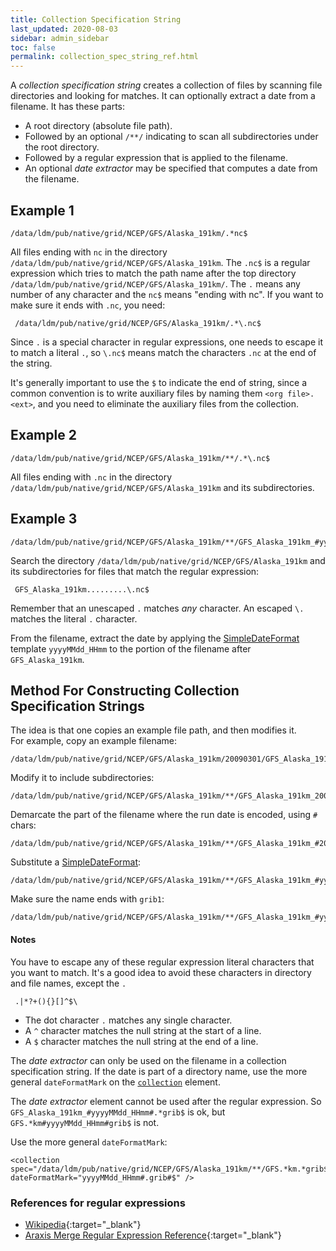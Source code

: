 ```yaml
---
title: Collection Specification String
last_updated: 2020-08-03
sidebar: admin_sidebar
toc: false
permalink: collection_spec_string_ref.html
---
```


A *collection specification string* creates a collection of files by scanning file directories and looking for matches. 
It can optionally extract a date from a filename. 
It has these parts:

*  A root directory (absolute file path).
* Followed by an optional `/**/` indicating to scan all subdirectories under the root directory.
* Followed by a regular expression that is applied to the filename.
* An optional *date extractor* may be specified that computes a date from the filename.

## Example 1

~~~
/data/ldm/pub/native/grid/NCEP/GFS/Alaska_191km/.*nc$
~~~

All files ending with `nc` in the directory `/data/ldm/pub/native/grid/NCEP/GFS/Alaska_191km`. 
The `.nc$` is a regular expression which tries to match the path name after the top directory `/data/ldm/pub/native/grid/NCEP/GFS/Alaska_191km/`. 
The `.` means any number of any character and the `nc$` means "ending with nc". 
If you want to make sure it ends with `.nc`, you need:

~~~
 /data/ldm/pub/native/grid/NCEP/GFS/Alaska_191km/.*\.nc$
~~~

Since `.` is a special character in regular expressions, one needs to escape it to match a literal `.`, so `\.nc$` means match the characters `.nc` at the end of the string.

It's generally important to use the `$` to indicate the end of string, since a common convention is to write auxiliary files by naming them `<org file>.<ext>`, and you need to eliminate the auxiliary files from the collection.

## Example 2

~~~
/data/ldm/pub/native/grid/NCEP/GFS/Alaska_191km/**/.*\.nc$
~~~

All files ending with `.nc` in the directory `/data/ldm/pub/native/grid/NCEP/GFS/Alaska_191km` and its subdirectories.

## Example 3

~~~
/data/ldm/pub/native/grid/NCEP/GFS/Alaska_191km/**/GFS_Alaska_191km_#yyyyMMdd_HHmm#\.nc$
~~~

Search the directory `/data/ldm/pub/native/grid/NCEP/GFS/Alaska_191km` and its subdirectories for files that match the regular expression:

~~~
 GFS_Alaska_191km.........\.nc$
~~~

Remember that an unescaped `.` matches *any* character. An escaped `\.` matches the literal `.` character.

From the filename, extract the date by applying the [SimpleDateFormat](/SimpleDateFormat.html) template `yyyyMMdd_HHmm` to the portion of the filename after `GFS_Alaska_191km`.

## Method For Constructing Collection Specification Strings

The idea is that one copies an example file path, and then modifies it.  
For example, copy an example filename:

~~~
/data/ldm/pub/native/grid/NCEP/GFS/Alaska_191km/20090301/GFS_Alaska_191km_20090301_0600.grib1
~~~

Modify it to include subdirectories:

~~~
/data/ldm/pub/native/grid/NCEP/GFS/Alaska_191km/**/GFS_Alaska_191km_20090301_0600.grib1
~~~

Demarcate the part of the filename where the run date is encoded, using `#` chars:

~~~
/data/ldm/pub/native/grid/NCEP/GFS/Alaska_191km/**/GFS_Alaska_191km_#20090301_0600#.grib1
~~~

Substitute a [SimpleDateFormat](/SimpleDateFormat.html):

~~~
/data/ldm/pub/native/grid/NCEP/GFS/Alaska_191km/**/GFS_Alaska_191km_#yyyyMMdd_HHmm#.grib1
~~~

Make sure the name ends with `grib1`:

~~~
/data/ldm/pub/native/grid/NCEP/GFS/Alaska_191km/**/GFS_Alaska_191km_#yyyyMMdd_HHmm#\.grib1$
~~~

#### Notes

You have to escape any of these regular expression literal characters that you want to match. 
It's a good idea to avoid these characters in directory and file names, except the `.`

~~~
 .|*?+(){}[]^$\
~~~

* The dot character `.` matches any single character.
* A `^` character matches the null string at the start of a line.
* A `$` character matches the null string at the end of a line.

The *date extractor* can only be used on the filename in a collection specification string. 
If the date is part of a directory name, use the more general `dateFormatMark` on the [`collection`](/grib_feature_collections_ref.html) element.

The *date extractor* element cannot be used after the regular expression. 
So `GFS_Alaska_191km_#yyyyMMdd_HHmm#.*grib$` is ok, but `GFS.*km#yyyyMMdd_HHmm#grib$` is not. 

Use the more general `dateFormatMark`:

~~~
<collection spec="/data/ldm/pub/native/grid/NCEP/GFS/Alaska_191km/**/GFS.*km.*grib$" dateFormatMark="yyyyMMdd_HHmm#.grib#$" />
~~~

### References for regular expressions

* [Wikipedia](https://en.wikipedia.org/wiki/Regular_expression){:target="_blank"}
* [Araxis Merge Regular Expression Reference](https://www.araxis.com/merge/documentation-windows/regular-expression-reference){:target="_blank"}